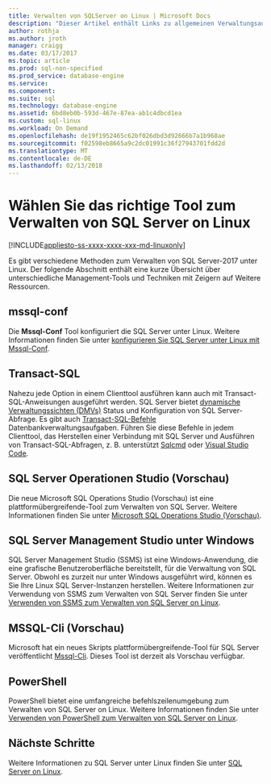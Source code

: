 ```yaml
---
title: Verwalten von SQLServer on Linux | Microsoft Docs
description: "Dieser Artikel enthält Links zu allgemeinen Verwaltungsaufgaben und Tools für SQL Server auf Linux ausgeführt wird."
author: rothja
ms.author: jroth
manager: craigg
ms.date: 03/17/2017
ms.topic: article
ms.prod: sql-non-specified
ms.prod_service: database-engine
ms.service: 
ms.component: 
ms.suite: sql
ms.technology: database-engine
ms.assetid: 6bd8eb0b-593d-467e-87ea-ab1c4dbcd1ea
ms.custom: sql-linux
ms.workload: On Demand
ms.openlocfilehash: de19f1952465c62bf026dbd3d92666b7a1b968ae
ms.sourcegitcommit: f02598eb8665a9c2dc01991c36f27943701fdd2d
ms.translationtype: MT
ms.contentlocale: de-DE
ms.lasthandoff: 02/13/2018
---
```

# <a name="choose-the-right-tool-to-manage-sql-server-on-linux"></a>Wählen Sie das richtige Tool zum Verwalten von SQL Server on Linux

[!INCLUDE[appliesto-ss-xxxx-xxxx-xxx-md-linuxonly](../includes/appliesto-ss-xxxx-xxxx-xxx-md-linuxonly.md)]

Es gibt verschiedene Methoden zum Verwalten von SQL Server-2017 unter Linux. Der folgende Abschnitt enthält eine kurze Übersicht über unterschiedliche Management-Tools und Techniken mit Zeigern auf Weitere Ressourcen.

## <a name="mssql-conf"></a>mssql-conf 
Die **Mssql-Conf** Tool konfiguriert die SQL Server unter Linux. Weitere Informationen finden Sie unter [konfigurieren Sie SQL Server unter Linux mit Mssql-Conf](sql-server-linux-configure-mssql-conf.md).

## <a name="transact-sql"></a>Transact-SQL

Nahezu jede Option in einem Clienttool ausführen kann auch mit Transact-SQL-Anweisungen ausgeführt werden. SQL Server bietet [dynamische Verwaltungssichten (DMVs)](../relational-databases/system-dynamic-management-views/system-dynamic-management-views.md) Status und Konfiguration von SQL Server-Abfrage. Es gibt auch [Transact-SQL-Befehle](https://msdn.microsoft.com/library/bb510741.aspx) Datenbankverwaltungsaufgaben. Führen Sie diese Befehle in jedem Clienttool, das Herstellen einer Verbindung mit SQL Server und Ausführen von Transact-SQL-Abfragen, z. B. unterstützt [Sqlcmd](sql-server-linux-setup-tools.md) oder [Visual Studio Code](sql-server-linux-develop-use-vscode.md).

## <a name="sql-server-operations-studio-preview"></a>SQL Server Operationen Studio (Vorschau)

Die neue Microsoft SQL Operations Studio (Vorschau) ist eine plattformübergreifende-Tool zum Verwalten von SQL Server. Weitere Informationen finden Sie unter [Microsoft SQL Operations Studio (Vorschau)](../sql-operations-studio/what-is.md).

## <a name="sql-server-management-studio-on-windows"></a>SQL Server Management Studio unter Windows

SQL Server Management Studio (SSMS) ist eine Windows-Anwendung, die eine grafische Benutzeroberfläche bereitstellt, für die Verwaltung von SQL Server. Obwohl es zurzeit nur unter Windows ausgeführt wird, können es Sie Ihre Linux SQL Server-Instanzen herstellen. Weitere Informationen zur Verwendung von SSMS zum Verwalten von SQL Server finden Sie unter [Verwenden von SSMS zum Verwalten von SQL Server on Linux](sql-server-linux-manage-ssms.md).

## <a name="mssql-cli-preview"></a>MSSQL-Cli (Vorschau)

Microsoft hat ein neues Skripts plattformübergreifende-Tool für SQL Server veröffentlicht [Mssql-Cli](https://blogs.technet.microsoft.com/dataplatforminsider/2017/12/12/try-mssql-cli-a-new-interactive-command-line-tool-for-sql-server/). Dieses Tool ist derzeit als Vorschau verfügbar.

## <a name="powershell"></a>PowerShell

PowerShell bietet eine umfangreiche befehlszeilenumgebung zum Verwalten von SQL Server on Linux. Weitere Informationen finden Sie unter [Verwenden von PowerShell zum Verwalten von SQL Server on Linux](sql-server-linux-manage-powershell.md).

## <a name="next-steps"></a>Nächste Schritte

Weitere Informationen zu SQL Server unter Linux finden Sie unter [SQL Server on Linux](sql-server-linux-overview.md).
